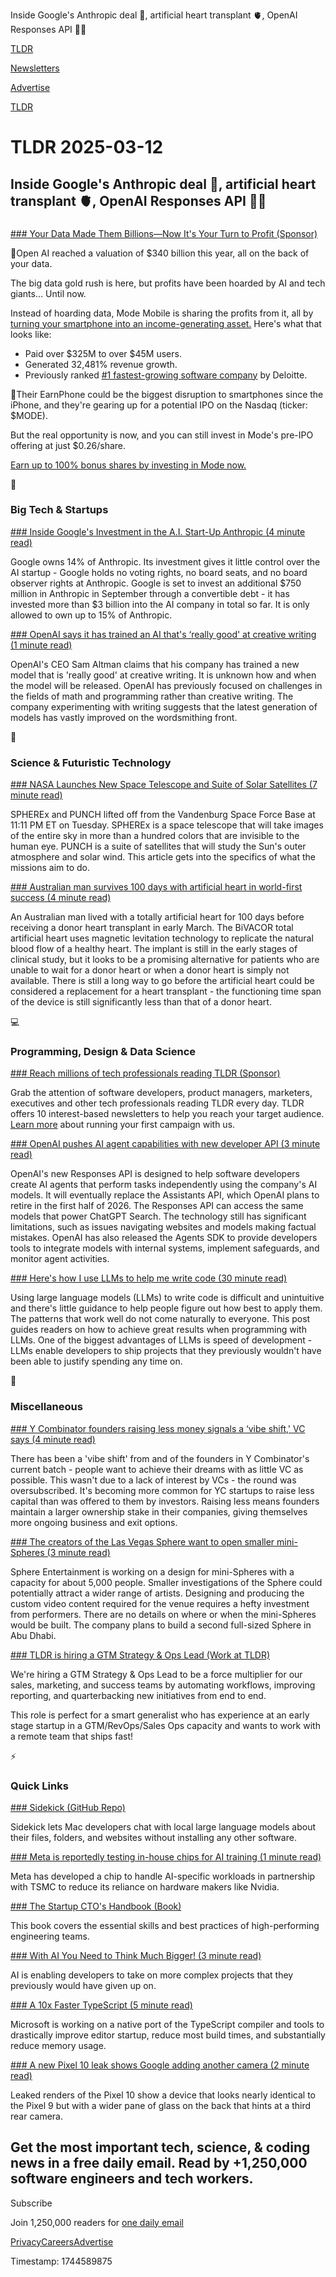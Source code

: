 Inside Google's Anthropic deal 🤖, artificial heart transplant 🫀, OpenAI Responses API 👨‍💻

[TLDR](/)

[Newsletters](/newsletters)

[Advertise](https://advertise.tldr.tech/)

[TLDR](/)

# TLDR 2025-03-12

## Inside Google's Anthropic deal 🤖, artificial heart transplant 🫀, OpenAI Responses API 👨‍💻

### 

[### Your Data Made Them Billions—Now It's Your Turn to Profit (Sponsor)](https://invest.modemobile.com/?utm_source=dmrregahome&amp;utm_medium=Partner82-01&amp;utm_campaign=Newsletter_ID3650&amp;utm_content=&amp;tnames=Partner82-01)

🚨Open AI reached a valuation of $340 billion this year, all on the back of your data.

The big data gold rush is here, but profits have been hoarded by AI and tech giants… Until now.

Instead of hoarding data, Mode Mobile is sharing the profits from it, all by [turning your smartphone into an income-generating asset.](https://invest.modemobile.com/?utm_source=dmrregahome&utm_medium=Partner82-01&utm_campaign=Newsletter_ID3650&utm_content=&tnames=Partner82-01) Here's what that looks like:

* Paid over $325M to over $45M users.
* Generated 32,481% revenue growth.
* Previously ranked [#1 fastest-growing software company](https://invest.modemobile.com/?utm_source=dmrregahome&utm_medium=Partner82-01&utm_campaign=Newsletter_ID3650&utm_content=&tnames=Partner82-01) by Deloitte.

📲Their EarnPhone could be the biggest disruption to smartphones since the iPhone, and they're gearing up for a potential IPO on the Nasdaq (ticker: $MODE).

But the real opportunity is now, and you can still invest in Mode's pre-IPO offering at just $0.26/share.

[Earn up to 100% bonus shares by investing in Mode now.](https://invest.modemobile.com/?utm_source=dmrregahome&utm_medium=Partner82-01&utm_campaign=Newsletter_ID3650&utm_content=&tnames=Partner82-01)

📱

### Big Tech & Startups

[### Inside Google's Investment in the A.I. Start-Up Anthropic (4 minute read)](https://www.nytimes.com/2025/03/11/technology/google-investment-anthropic.html?unlocked_article_code=1.3U4.dmFQ.aISUjy27ohZe&amp;smid=url-share&amp;utm_source=tldrnewsletter)

Google owns 14% of Anthropic. Its investment gives it little control over the AI startup - Google holds no voting rights, no board seats, and no board observer rights at Anthropic. Google is set to invest an additional $750 million in Anthropic in September through a convertible debt - it has invested more than $3 billion into the AI company in total so far. It is only allowed to own up to 15% of Anthropic.

[### OpenAI says it has trained an AI that's ‘really good' at creative writing (1 minute read)](https://techcrunch.com/2025/03/11/openai-says-it-has-trained-an-ai-thats-really-good-at-creative-writing/?utm_source=tldrnewsletter)

OpenAI's CEO Sam Altman claims that his company has trained a new model that is 'really good' at creative writing. It is unknown how and when the model will be released. OpenAI has previously focused on challenges in the fields of math and programming rather than creative writing. The company experimenting with writing suggests that the latest generation of models has vastly improved on the wordsmithing front.

🚀

### Science & Futuristic Technology

[### NASA Launches New Space Telescope and Suite of Solar Satellites (7 minute read)](https://www.nytimes.com/2025/03/11/science/spacex-nasa-spherex-punch-launch.html?unlocked_article_code=1.3U4.5tgM.C-Y7gMM_xD59&amp;smid=url-share&amp;utm_source=tldrnewsletter)

SPHEREx and PUNCH lifted off from the Vandenburg Space Force Base at 11:11 PM ET on Tuesday. SPHEREx is a space telescope that will take images of the entire sky in more than a hundred colors that are invisible to the human eye. PUNCH is a suite of satellites that will study the Sun's outer atmosphere and solar wind. This article gets into the specifics of what the missions aim to do.

[### Australian man survives 100 days with artificial heart in world-first success (4 minute read)](https://www.theguardian.com/australia-news/2025/mar/12/australian-man-survives-100-days-with-artificial-heart-in-world-first-success?utm_source=tldrnewsletter)

An Australian man lived with a totally artificial heart for 100 days before receiving a donor heart transplant in early March. The BiVACOR total artificial heart uses magnetic levitation technology to replicate the natural blood flow of a healthy heart. The implant is still in the early stages of clinical study, but it looks to be a promising alternative for patients who are unable to wait for a donor heart or when a donor heart is simply not available. There is still a long way to go before the artificial heart could be considered a replacement for a heart transplant - the functioning time span of the device is still significantly less than that of a donor heart.

💻

### Programming, Design & Data Science

[### Reach millions of tech professionals reading TLDR (Sponsor)](https://advertise.tldr.tech/?utm_source=tldr&amp;utm_medium=newsletter&amp;utm_campaign=secondary03122025)

Grab the attention of software developers, product managers, marketers, executives and other tech professionals reading TLDR every day. TLDR offers 10 interest-based newsletters to help you reach your target audience. [Learn more](https://advertise.tldr.tech/?utm_source=tldr&utm_medium=newsletter&utm_campaign=secondary03122025) about running your first campaign with us.

[### OpenAI pushes AI agent capabilities with new developer API (3 minute read)](https://arstechnica.com/ai/2025/03/openai-pushes-ai-agent-capabilities-with-new-developer-api/?utm_source=tldrnewsletter)

OpenAI's new Responses API is designed to help software developers create AI agents that perform tasks independently using the company's AI models. It will eventually replace the Assistants API, which OpenAI plans to retire in the first half of 2026. The Responses API can access the same models that power ChatGPT Search. The technology still has significant limitations, such as issues navigating websites and models making factual mistakes. OpenAI has also released the Agents SDK to provide developers tools to integrate models with internal systems, implement safeguards, and monitor agent activities.

[### Here's how I use LLMs to help me write code (30 minute read)](https://simonwillison.net/2025/Mar/11/using-llms-for-code/#atom-everything?utm_source=tldrnewsletter)

Using large language models (LLMs) to write code is difficult and unintuitive and there's little guidance to help people figure out how best to apply them. The patterns that work well do not come naturally to everyone. This post guides readers on how to achieve great results when programming with LLMs. One of the biggest advantages of LLMs is speed of development - LLMs enable developers to ship projects that they previously wouldn't have been able to justify spending any time on.

🎁

### Miscellaneous

[### Y Combinator founders raising less money signals a ‘vibe shift,' VC says (4 minute read)](https://techcrunch.com/2025/03/11/y-combinator-founders-raising-less-money-signal-a-vibe-shift-vc-says/?utm_source=tldrnewsletter)

There has been a 'vibe shift' from and of the founders in Y Combinator's current batch - people want to achieve their dreams with as little VC as possible. This wasn't due to a lack of interest by VCs - the round was oversubscribed. It's becoming more common for YC startups to raise less capital than was offered to them by investors. Raising less means founders maintain a larger ownership stake in their companies, giving themselves more ongoing business and exit options.

[### The creators of the Las Vegas Sphere want to open smaller mini-Spheres (3 minute read)](https://www.theverge.com/news/627566/mini-sphere-entertainment-vegas-immersive-venue?utm_source=tldrnewsletter)

Sphere Entertainment is working on a design for mini-Spheres with a capacity for about 5,000 people. Smaller investigations of the Sphere could potentially attract a wider range of artists. Designing and producing the custom video content required for the venue requires a hefty investment from performers. There are no details on where or when the mini-Spheres would be built. The company plans to build a second full-sized Sphere in Abu Dhabi.

[### TLDR is hiring a GTM Strategy & Ops Lead (Work at TLDR)](https://jobs.ashbyhq.com/tldr.tech/b182fcac-f051-4350-9ff2-8d5e61e6032b?utm_source=tldrnewsletter)

We're hiring a GTM Strategy & Ops Lead to be a force multiplier for our sales, marketing, and success teams by automating workflows, improving reporting, and quarterbacking new initiatives from end to end.

This role is perfect for a smart generalist who has experience at an early stage startup in a GTM/RevOps/Sales Ops capacity and wants to work with a remote team that ships fast!

⚡

### Quick Links

[### Sidekick (GitHub Repo)](https://github.com/johnbean393/Sidekick?utm_source=tldrnewsletter)

Sidekick lets Mac developers chat with local large language models about their files, folders, and websites without installing any other software.

[### Meta is reportedly testing in-house chips for AI training (1 minute read)](https://techcrunch.com/2025/03/11/meta-is-reportedly-testing-in-house-chips-for-ai-training/?utm_source=tldrnewsletter)

Meta has developed a chip to handle AI-specific workloads in partnership with TSMC to reduce its reliance on hardware makers like Nvidia.

[### The Startup CTO's Handbook (Book)](https://github.com/ZachGoldberg/Startup-CTO-Handbook/blob/main/StartupCTOHandbook.md?utm_source=tldrnewsletter)

This book covers the essential skills and best practices of high-performing engineering teams.

[### With AI You Need to Think Much Bigger! (3 minute read)](https://rodyne.com/?p=1828&amp;utm_source=tldrnewsletter)

AI is enabling developers to take on more complex projects that they previously would have given up on.

[### A 10x Faster TypeScript (5 minute read)](https://devblogs.microsoft.com/typescript/typescript-native-port/?utm_source=tldrnewsletter)

Microsoft is working on a native port of the TypeScript compiler and tools to drastically improve editor startup, reduce most build times, and substantially reduce memory usage.

[### A new Pixel 10 leak shows Google adding another camera (2 minute read)](https://www.theverge.com/news/627676/google-pixel-10-leak-renders-third-rear-camera-telephoto?utm_source=tldrnewsletter)

Leaked renders of the Pixel 10 show a device that looks nearly identical to the Pixel 9 but with a wider pane of glass on the back that hints at a third rear camera.

## Get the most important tech, science, & coding news in a free daily email. Read by +1,250,000 software engineers and tech workers.

Subscribe

Join 1,250,000 readers for [one daily email](/api/latest/tech)

[Privacy](/privacy)[Careers](https://jobs.ashbyhq.com/tldr.tech)[Advertise](/tech/advertise)

Timestamp: 1744589875